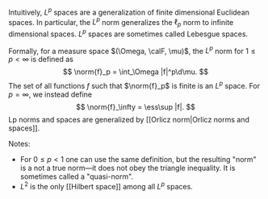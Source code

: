 Intuitively, $L^p$ spaces are a generalization of finite dimensional Euclidean spaces. In particular, the $L^p$ norm generalizes the $\ell_p$ norm to infinite dimensional spaces. $L^p$ spaces are sometimes called Lebesgue spaces.  

Formally, for a measure space $(\Omega, \calF, \mu)$, the $L^p$ norm for $1\leq p<\infty$ is defined as 
$$
\norm{f}_p = \int_\Omega |f|^p\d\mu.
$$The set of all functions $f$ such that $\norm{f}_p$ is finite is an $L^p$ space. For $p=\infty$, we instead define $$
\norm{f}_\infty = \ess\sup |f|.
$$ Lp norms and spaces are generalized by [[Orlicz norm|Orlicz norms and spaces]]. 


Notes: 
- For $0\leq p<1$ one can use the same definition, but the resulting "norm" is a not a true norm—it does not obey the triangle inequality. It is sometimes called a "quasi-norm". 
- $L^2$ is the only [[Hilbert space]] among all $L^p$ spaces. 
